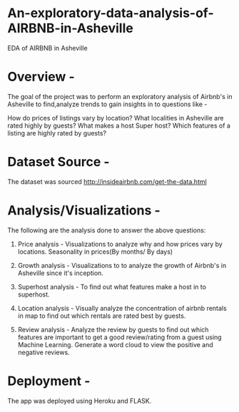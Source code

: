 # An-exploratory-data-analysis-of-AIRBNB-in-Asheville
EDA of AIRBNB in Asheville


# Overview -

The goal of the project was to perform an exploratory analysis of Airbnb's in Asheville to find,analyze trends to gain insights in to questions like - 

How do prices of listings vary by location?
What localities in Asheville are rated highly by guests?
What makes a host Super host?
Which features of a listing are highly rated by guests?

# Dataset Source -

The dataset was sourced http://insideairbnb.com/get-the-data.html

# Analysis/Visualizations -

The following are the analysis done to answer the above questions:

1. Price analysis - 
Visualizations to analyze why and how prices vary by locations.
Seasonality in prices(By months/ By days)

2. Growth analysis -
Visualizations to to analyze the growth of Airbnb's in Asheville since it's inception.

3. Superhost analysis -
To find out what features make a host in to superhost.

4. Location analysis - 
Visually analyze the concentration of airbnb rentals in map to find out which rentals are rated best by guests.

5. Review analysis -
Analyze the review by guests to find out which features are important to get a good review/rating from a guest using Machine Learning.
Generate a word cloud to view the positive and negative reviews.

# Deployment -

The app was deployed using Heroku and FLASK. 







